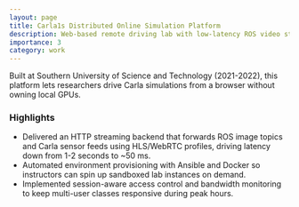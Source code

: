 ```yaml
---
layout: page
title: Carla1s Distributed Online Simulation Platform
description: Web-based remote driving lab with low-latency ROS video streaming
importance: 3
category: work
---
```


Built at Southern University of Science and Technology (2021-2022), this platform lets researchers drive Carla simulations from a browser without owning local GPUs.

### Highlights

- Delivered an HTTP streaming backend that forwards ROS image topics and Carla sensor feeds using HLS/WebRTC profiles, driving latency down from 1-2 seconds to ~50 ms.
- Automated environment provisioning with Ansible and Docker so instructors can spin up sandboxed lab instances on demand.
- Implemented session-aware access control and bandwidth monitoring to keep multi-user classes responsive during peak hours.


